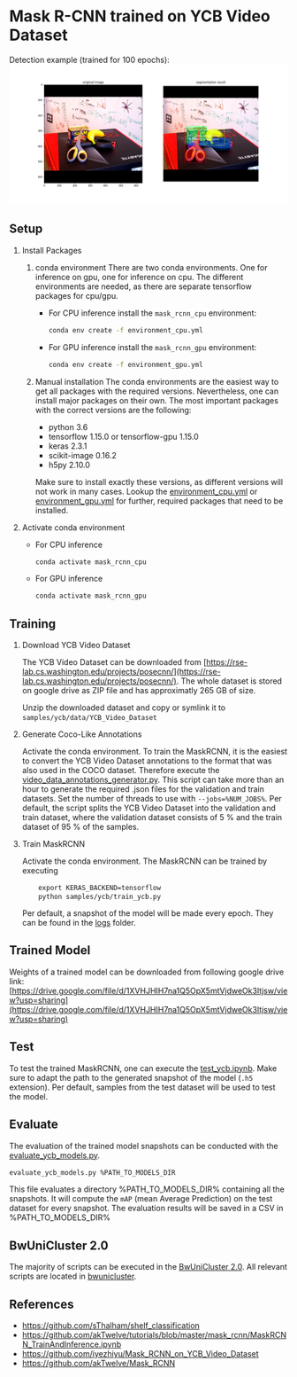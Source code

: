 Mask R-CNN trained on YCB Video Dataset
====

Detection example (trained for 100 epochs):
![](assets/result1.png)

Setup
----

1. Install Packages
    1. conda environment
        There are two conda environments.
        One for inference on gpu, one for inference on cpu.
        The different environments are needed, 
        as there are separate tensorflow packages for cpu/gpu.

        - For CPU inference install the `mask_rcnn_cpu` environment:
            ```bash
            conda env create -f environment_cpu.yml
            ```
        - For GPU inference install the `mask_rcnn_gpu` environment:
            ```bash
            conda env create -f environment_gpu.yml
            ```
    
    2. Manual installation
        The conda environments are the easiest way to get all packages with the required versions.
        Nevertheless, one can install major packages on their own.
        The most important packages with the correct versions are the following:

        - python 3.6
        - tensorflow 1.15.0 or tensorflow-gpu 1.15.0
        - keras 2.3.1
        - scikit-image 0.16.2
        - h5py 2.10.0

        Make sure to install exactly these versions, as different versions will not work in many cases.
        Lookup the [environment_cpu.yml](environment_cpu.yml) or [environment_gpu.yml](environment_gpu.yml)
        for further, required packages that need to be installed.

1. Activate conda environment

    - For CPU inference
        ```bash
        conda activate mask_rcnn_cpu
        ```
    - For GPU inference
        ```bash
        conda activate mask_rcnn_gpu
        ```

Training
---

1. Download YCB Video Dataset

    The YCB Video Dataset can be downloaded from [https://rse-lab.cs.washington.edu/projects/posecnn/](https://rse-lab.cs.washington.edu/projects/posecnn/).
    The whole dataset is stored on google drive as ZIP file and has approximatly 265 GB of size.

    Unzip the downloaded dataset and copy or symlink it to `samples/ycb/data/YCB_Video_Dataset`

1. Generate Coco-Like Annotations

    Activate the conda environment.
    To train the MaskRCNN, it is the easiest to convert the YCB Video Dataset annotations
    to the format that was also used in the COCO dataset.
    Therefore execute the [video_data_annotations_generator.py](samples/ycb/video_data_annotations_generator.py).
    This script can take more than an hour to generate the required .json files for the validation and train datasets.
    Set the number of threads to use with `--jobs=%NUM_JOBS%`.
    Per default, the script splits the YCB Video Dataset into the validation and train dataset,
    where the validation dataset consists of 5 % and the train dataset of 95 % of the samples.

1. Train MaskRCNN

    Activate the conda environment.
    The MaskRCNN can be trained by executing
    ```commandline
        export KERAS_BACKEND=tensorflow
        python samples/ycb/train_ycb.py
    ```
    Per default, a snapshot of the model will be made every epoch.
    They can be found in the [logs](samples/ycb/logs) folder.

Trained Model
----

Weights of a trained model can be downloaded from following google drive link:
[https://drive.google.com/file/d/1XVHJHIH7na1Q5OpX5mtVjdweOk3ltjsw/view?usp=sharing](https://drive.google.com/file/d/1XVHJHIH7na1Q5OpX5mtVjdweOk3ltjsw/view?usp=sharing)

Test
----

To test the trained MaskRCNN, one can execute the [test_ycb.ipynb](samples/ycb/test_ycb.ipynb).
Make sure to adapt the path to the generated snapshot of the model (`.h5` extension).
Per default, samples from the test dataset will be used to test the model.

Evaluate
----

The evaluation of the trained model snapshots can be conducted with the [evaluate_ycb_models.py](samples/ycb/evaluate_ycb_models.py). 
```bash
evaluate_ycb_models.py %PATH_TO_MODELS_DIR
```

This file evaluates a directory %PATH_TO_MODELS_DIR% containing all the snapshots. 
It will compute the `mAP` (mean Average Prediction) on the test dataset for every snapshot.
The evaluation results will be saved in a CSV in %PATH_TO_MODELS_DIR%

BwUniCluster 2.0
----

The majority of scripts can be executed in the [BwUniCluster 2.0](https://wiki.bwhpc.de/e/Main_Page).
All relevant scripts are located in [bwunicluster](bwunicluster).


References
-----
- https://github.com/sThalham/shelf_classification 
- https://github.com/akTwelve/tutorials/blob/master/mask_rcnn/MaskRCNN_TrainAndInference.ipynb 
- https://github.com/iyezhiyu/Mask_RCNN_on_YCB_Video_Dataset 
- https://github.com/akTwelve/Mask_RCNN
